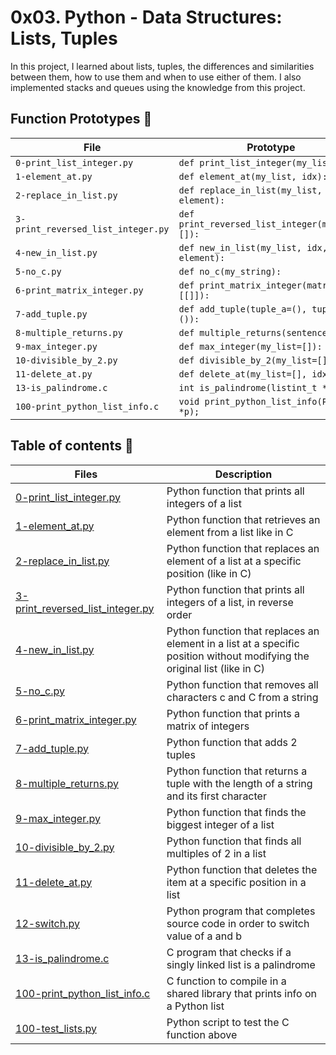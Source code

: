 # 0x03. Python - Data Structures: Lists, Tuples

In this project, I learned about lists, tuples, the differences and similarities between them, how to use them and when to use either of them. I also implemented stacks and queues using the knowledge from this project. 

## Function Prototypes :memo:

| File                           | Prototype                                                                                                 |
| ------------------------------ | --------------------------------------------------------------------------------------------------------- |
| `0-print_list_integer.py`    | `def print_list_integer(my_list=[]):`                                                                    |
| `1-element_at.py`          | `def element_at(my_list, idx):`                                                           |
| `2-replace_in_list.py`                | `def replace_in_list(my_list, idx, element):`                                                                               |
| `3-print_reversed_list_integer.py`         | `def print_reversed_list_integer(my_list=[]):`                                                                      |
| `4-new_in_list.py`      | `def new_in_list(my_list, idx, element):`                                                                   |
| `5-no_c.py`             | `def no_c(my_string):`                                                                          |
| `6-print_matrix_integer.py` | `def print_matrix_integer(matrix=[[]]):`                                                              |
| `7-add_tuple.py`       | `def add_tuple(tuple_a=(), tuple_b=()):`                                                        |
| `8-multiple_returns.py`           | `def multiple_returns(sentence):`                                                                |
| `9-max_integer.py`           | `def max_integer(my_list=[]):`                                                                        |
| `10-divisible_by_2.py`             | `def divisible_by_2(my_list=[]):`                                                                           |
| `11-delete_at.py`       | `def delete_at(my_list=[], idx=0):`                                                             |
| `13-is_palindrome.c`       | `int is_palindrome(listint_t **head);`                                                             |
| `100-print_python_list_info.c`       | `void print_python_list_info(PyObject *p);`                                                             |

## Table of contents :book:
Files | Description
----- | -----------
[0-print_list_integer.py](./0-print_list_integer.py) | Python function that prints all integers of a list
[1-element_at.py](./1-element_at.py) | Python function that retrieves an element from a list like in C
[2-replace_in_list.py](./2-replace_in_list.py) | Python function that replaces an element of a list at a specific position (like in C)
[3-print_reversed_list_integer.py](./3-print_reversed_list_integer.py) | Python function that prints all integers of a list, in reverse order
[4-new_in_list.py](./4-new_in_list.py) | Python function that replaces an element in a list at a specific position without modifying the original list (like in C)
[5-no_c.py](./5-no_c.py) | Python function that removes all characters c and C from a string
[6-print_matrix_integer.py](./6-print_matrix_integer.py) | Python function that prints a matrix of integers
[7-add_tuple.py](./7-add_tuple.py) | Python function that adds 2 tuples
[8-multiple_returns.py](./8-multiple_returns.py) | Python function that returns a tuple with the length of a string and its first character
[9-max_integer.py](./9-max_integer.py) | Python function that finds the biggest integer of a list
[10-divisible_by_2.py](./10-divisible_by_2.py) | Python function that finds all multiples of 2 in a list
[11-delete_at.py](./11-delete_at.py) | Python function that deletes the item at a specific position in a list
[12-switch.py](./12-switch.py) | Python program that completes source code in order to switch value of a and b
[13-is_palindrome.c](./13-is_palindrome.c) | C program that checks if a singly linked list is a palindrome
[100-print_python_list_info.c](./100-print_python_list_info.c) | C function to compile in a shared library that prints info on a Python list
[100-test_lists.py](./100-test_lists.py) | Python script to test the C function above
